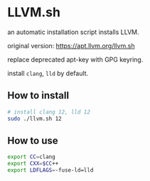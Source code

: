 # LLVM.sh

an automatic installation script installs LLVM.

original version: https://apt.llvm.org/llvm.sh

replace deprecated apt-key with GPG keyring.

install `clang`, `lld` by default.

## How to install

```bash
# install clang 12, lld 12
sudo ./llvm.sh 12
```

## How to use

```bash
export CC=clang
export CXX=$CC++
export LDFLAGS=-fuse-ld=lld
```